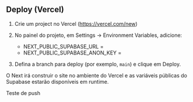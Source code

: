 ## Deploy (Vercel)

1. Crie um project no Vercel (https://vercel.com/new)
2. No painel do projeto, em Settings → Environment Variables, adicione:

   - NEXT_PUBLIC_SUPABASE_URL = <your supabase url>
   - NEXT_PUBLIC_SUPABASE_ANON_KEY = <your anon key>

3. Defina a branch para deploy (por exemplo, `main`) e clique em Deploy.

O Next irá construir o site no ambiente do Vercel e as variáveis públicas do Supabase estarão disponíveis em runtime.

Teste de push